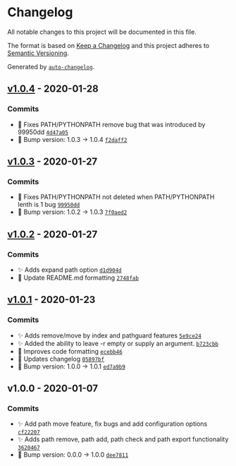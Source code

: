 # Changelog

All notable changes to this project will be documented in this file.

The format is based on [Keep a Changelog](https://keepachangelog.com/en/1.0.0/)
and this project adheres to [Semantic Versioning](https://semver.org/spec/v2.0.0.html).

Generated by [`auto-changelog`](https://github.com/CookPete/auto-changelog).

## [v1.0.4](https://github.com/rickstaa/pathmod/compare/v1.0.3...v1.0.4) - 2020-01-28

### Commits

- :bug: Fixes PATH/PYTHONPATH remove bug that was introduced by 99950dd [`4d47a05`](https://github.com/rickstaa/pathmod/commit/4d47a053cb25d30115187b13fded27a931942648)
- :bookmark: Bump version: 1.0.3 → 1.0.4 [`f2daff2`](https://github.com/rickstaa/pathmod/commit/f2daff2c761837111bc440ffd76a50cb4916cada)

## [v1.0.3](https://github.com/rickstaa/pathmod/compare/v1.0.2...v1.0.3) - 2020-01-27

### Commits

- :bug: Fixes PATH/PYTHONPATH not deleted when PATH/PYTHONPATH lenth is 1 bug [`99950dd`](https://github.com/rickstaa/pathmod/commit/99950dd04ca5a715360bcb5b8c3f664bd95debbd)
- :bookmark: Bump version: 1.0.2 → 1.0.3 [`7f0aed2`](https://github.com/rickstaa/pathmod/commit/7f0aed2176df7b1c0326c8f4aab3bf04fb700056)

## [v1.0.2](https://github.com/rickstaa/pathmod/compare/v1.0.1...v1.0.2) - 2020-01-27

### Commits

- ✨ Adds expand path option [`d1d904d`](https://github.com/rickstaa/pathmod/commit/d1d904d3e14216d7a0324b423aa24ba6eb18f769)
- :pencil: Update README.md formatting [`2748fab`](https://github.com/rickstaa/pathmod/commit/2748fab05097245ea4fc489fc22b58ddcb1dcbae)

## [v1.0.1](https://github.com/rickstaa/pathmod/compare/v1.0.0...v1.0.1) - 2020-01-23

### Commits

- :sparkles: Adds remove/move by index and pathguard features [`5e9ce24`](https://github.com/rickstaa/pathmod/commit/5e9ce24b9c87862a19f31d0398ecb2986b9d9650)
- :sparkles: Added the ability to leave -r empty or supply an argument. [`b723cbb`](https://github.com/rickstaa/pathmod/commit/b723cbbbfc6170478e9c22832d3c078792d99202)
- :art: Improves code formatting [`ecebb46`](https://github.com/rickstaa/pathmod/commit/ecebb4667de67fb3ae7c8e9d9f2b05b891184d8a)
- :page_facing_up: Updates changelog [`05897bf`](https://github.com/rickstaa/pathmod/commit/05897bf3cc4c7ba460fb4602ada3090bb1721cc3)
- :bookmark: Bump version: 1.0.0 → 1.0.1 [`ed7a9b9`](https://github.com/rickstaa/pathmod/commit/ed7a9b9494d77b990ea879669c24ce5ba73bdbb8)

## v1.0.0 - 2020-01-07

### Commits

- :sparkles: Add path move feature, fix bugs and add configuration options [`cf22207`](https://github.com/rickstaa/pathmod/commit/cf22207b35c5f8f2536cf2b57e62762f3232ba60)
- :sparkles: Adds path remove, path add, path check and path export functionality [`3620467`](https://github.com/rickstaa/pathmod/commit/3620467da479daaafd9f480a4fc2b499495b5eca)
- :bookmark: Bump version: 0.0.0 → 1.0.0 [`dee7811`](https://github.com/rickstaa/pathmod/commit/dee781193c04ad2a7beeb48079d7c86075730a2e)
